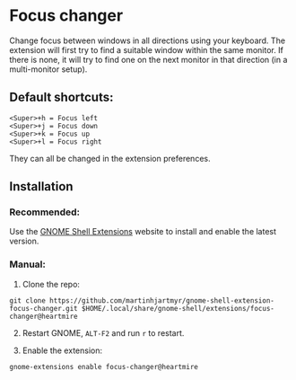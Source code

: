 # Focus changer

Change focus between windows in all directions using your keyboard. The extension will first try to find a suitable window within the same monitor. If there is none, it will try to find one on the next monitor in that direction (in a multi-monitor setup).

## Default shortcuts:

```
<Super>+h = Focus left
<Super>+j = Focus down
<Super>+k = Focus up
<Super>+l = Focus right
```

They can all be changed in the extension preferences.

## Installation

### Recommended:

Use the [GNOME Shell Extensions](https://extensions.gnome.org/extension/4627/focus-changer) website to
install and enable the latest version.

### Manual:

1.  Clone the repo:

```
git clone https://github.com/martinhjartmyr/gnome-shell-extension-focus-changer.git $HOME/.local/share/gnome-shell/extensions/focus-changer@heartmire
```

2. Restart GNOME, `ALT-F2` and run `r` to restart.

3. Enable the extension:

```
gnome-extensions enable focus-changer@heartmire
```

